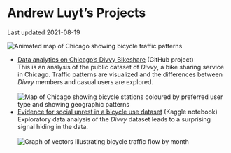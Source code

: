 Andrew Luyt’s Projects
================
Last updated 2021-08-19

![Animated map of Chicago showing bicycle traffic
patterns](https://andrewluyt.github.io/divvy-bikeshare/analysis-report_files/figure-gfm/all%20traffic%20flow%20mapped%20fine%20detail%20zoomed-1.gif)

-   [Data analytics on Chicago’s Divvy
    Bikeshare](https://andrewluyt.github.io/divvy-bikeshare/) (GitHub
    project)<br>This is an analysis of the public dataset of *Divvy*, a
    bike sharing service in Chicago. Traffic patterns are visualized and
    the differences between *Divvy* members and casual users are
    explored.<br><br> ![Map of Chicago showing bicycle stations coloured
    by preferred user type and showing geographic
    patterns](https://andrewluyt.github.io/divvy-bikeshare/analysis-report_files/figure-gfm/member%20vs%20casual%20usage%20map%20over%2070-1.png)
-   [Evidence for social unrest in a bicycle use
    dataset](https://www.kaggle.com/andyinverted/evidence-for-social-unrest-in-bicycle-usage-data)
    (Kaggle notebook)<br>Exploratory data analysis of the *Divvy*
    dataset leads to a surprising signal hiding in the data.<br><br>
    ![Graph of vectors illustrating bicycle traffic flow by
    month](./img/unrest.png)
